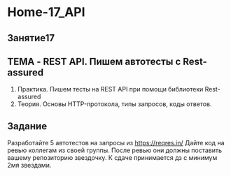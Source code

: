 # Home-17_API

## Занятие17
## ТЕМА - REST API. Пишем автотесты с Rest-assured
1. Практика. Пишем тесты на REST API при помощи библиотеки Rest-assured
2. Теория. Основы HTTP-протокола, типы запросов, коды ответов.

## Задание
​Разработайте 5 автотестов на запросы из https://reqres.in/
Дайте код на ревью коллегам из своей группы. 
После ревью они должны поставить вашему репозиторию звездочку. 
К сдаче принимается дз с минимум 2мя звездами.

